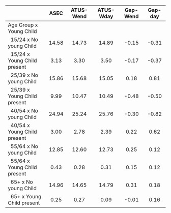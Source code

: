 
|                      |         ASEC |    ATUS-Wend |    ATUS-Wday |     Gap-Wend |      Gap-day |
| -------------------- | :----------: | :----------: | :----------: | :----------: | :----------: |
| Age Group x Young Child |              |              |              |              |              |
| &nbsp;&nbsp;15/24 x No young Child |        14.58 |        14.73 |        14.89 |        -0.15 |        -0.31 |
| &nbsp;&nbsp;15/24 x Young Child present |         3.13 |         3.30 |         3.50 |        -0.17 |        -0.37 |
| &nbsp;&nbsp;25/39 x No young Child |        15.86 |        15.68 |        15.05 |         0.18 |         0.81 |
| &nbsp;&nbsp;25/39 x Young Child present |         9.99 |        10.47 |        10.49 |        -0.48 |        -0.50 |
| &nbsp;&nbsp;40/54 x No young Child |        24.94 |        25.24 |        25.76 |        -0.30 |        -0.82 |
| &nbsp;&nbsp;40/54 x Young Child present |         3.00 |         2.78 |         2.39 |         0.22 |         0.62 |
| &nbsp;&nbsp;55/64 x No young Child |        12.85 |        12.60 |        12.73 |         0.25 |         0.12 |
| &nbsp;&nbsp;55/64 x Young Child present |         0.43 |         0.28 |         0.31 |         0.15 |         0.12 |
| &nbsp;&nbsp;65+ x No young Child |        14.96 |        14.65 |        14.79 |         0.31 |         0.18 |
| &nbsp;&nbsp;65+ x Young Child present |         0.25 |         0.27 |         0.09 |        -0.01 |         0.16 |

